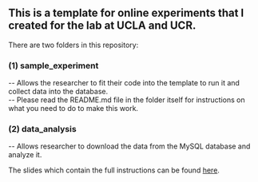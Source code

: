 ## This is a template for online experiments that I created for the lab at UCLA and UCR.

There are two folders in this repository:

### (1) sample_experiment
-- Allows the researcher to fit their code into the template to run it and collect data into the database. <br/>
-- Please read the README.md file in the folder itself for instructions on what you need to do to make this work.<br/>

### (2) data_analysis
-- Allows researcher to download the data from the MySQL database and analyze it.<br/>

The slides which contain the full instructions can be found [here](https://docs.google.com/presentation/d/1R_QtsInGA5OibPsrvSy8zOaC6Y2ZwsQDyo1i0fNMHSs/edit?usp=sharing).
